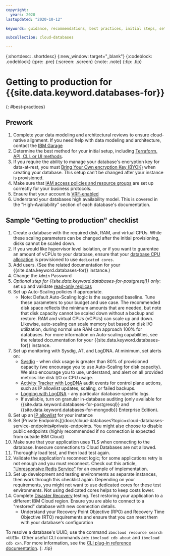 ```yaml
---
copyright:
  years: 2020
lastupdated: "2020-10-12"

keywords: guidance, recommendations, best practices, initial steps, setup

subcollection: cloud-databases

---
```


{:shortdesc: .shortdesc}
{:new_window: target="_blank"}
{:codeblock: .codeblock}
{:pre: .pre}
{:screen: .screen}
{:note: .note}
{:tip: .tip}


# Getting to production for {{site.data.keyword.databases-for}}
{: #best-practices}

## Prework

1. Complete your data modeling and architectural reviews to ensure cloud-native alignment. If you need help with data modeling and architecture, contact the [IBM Garage](https://cloud.ibm.com/catalog/services/consult-with-ibm-garage) 
2. Determine the best method for your initial setup, including [Terraform, API, CLI, or UI methods](/docs/cloud-databases?topic=cloud-databases-provisioning).
3. If you require the ability to manage your database's encryption key for data-at-rest, you must [Bring Your Own encryption Key (BYOK)](/docs/cloud-databases?topic=cloud-databases-key-protect) when creating your database. This setup can’t be changed after your instance is provisioned.
4. Make sure that [IAM access policies and resource groups](/docs/account?topic=account-iamoverview) are set up correctly for your business protocols.
5. Ensure that your account is [VRF-enabled](/docs/account?topic=account-vrf-service-endpoint#before-service-endpoint-enablement)
6. Understand your databases high availability model. This is covered in the "High-Availability" section of each database's documentation. 


## Sample "Getting to production" checklist

1. Create a database with the required disk, RAM, and virtual CPUs. While these scaling parameters can be changed after the initial provisioning, disks cannot be scaled down. 
2. If you would like hypervisor level isolation, or if you want to guarentee an amount of vCPUs to your database, ensure that your [database CPU allocation](/docs/cloud-databases?topic=cloud-databases-provisioning#using-the-catalog) is provisioned to use `dedicated cores`.
3. Add users. (See the related documentation for your {{site.data.keyword.databases-for}} instance.)
4. Change the `Admin` Password
5. _Optional step for {{site.data.keyword.databases-for-postgresql}} only_: set up and validate [read-only replicas](/docs/databases-for-postgresql?topic=databases-for-postgresql-read-only-replicas)
6. Set up Auto-Scaling policies if appropriate. 
   * Note: Default Auto-Scaling logic is the suggested baseline. Tune these parameters to your budget and use case. The recommended disk space reflects the minimum amounts that are needed, but note that disk capacity cannot be scaled down without a backup and restore. RAM and virtual CPUs (vCPUs) can scale up and down. Likewise, auto-scaling can scale memory but based on disk I/O utilization, during normal use RAM can approach 100% for databases.
   For more information on Auto-scaling capabilities, see the related documentation for your {{site.data.keyword.databases-for}} instance.  
7. Set up monitoring with Sysdig, AT, and LogDNA. At minimum, set alerts on:
   * [Sysdig](/docs/Monitoring-with-Sysdig) - when disk usage is greater than 80% of provisioned capacity (we encourage you to use Auto-Scaling for disk capacity). We also encourage you to use, understand, and alert on all provided metrics like disk I/O or CPU usage. 
   * [Activity Tracker with LogDNA](/docs/cloud-databases?topic=cloud-databases-activity-tracker) audit events for control plane actions, such as IP allowlist updates, scaling, or failed backups.
   * [Logging with LogDNA](/docs/cloud-databases?topic=cloud-databases-logging) - any particular database-specific logs. 
   * If available, turn on granular in-database auditing (only available for {{site.data.keyword.databases-for-postgresql}} and {{site.data.keyword.databases-for-mongodb}} Enterprise Edition).
8. Set up an [IP allowlist](/docs/cloud-databases?topic=cloud-databases-allowlisting) for your instance
9. Set [Private Endpoints](/docs/cloud-databases?topic=cloud-databases-service-endpoints#private-endpoints. You might also choose to disable public endpoints (highly recommended if no connection is expected from outside IBM Cloud)
10. Make sure that your application uses TLS when connecting to the database. Insecure connections to Cloud Databases are not allowed.
11. Thoroughly load test, and then load test again.
12. Validate the application's reconnect logic; for some applications retry is not enough and you must reconnect. Check out this article, ["Unresponsive Redis Service"](https://developer.ibm.com/articles/error-detection-and-handling-with-redis/) for an example of implementation. 
13. Set up development and testing environments as separate instances, then work through this checklist again. Depending on your requirements, you might not want to use dedicated cores for these test environments. Not using dedicated cores helps to keep costs lower. 
14. Complete [Disaster Recovery](/docs/cloud-databases?topic=cloud-databases-ha-dr) testing. Test restoring your application to a different IBM Cloud region. Ensure you are able to connect to a "restored" database with new connection details.
    * Understand your Recovery Point Objective (RPO) and Recovery Time Objective (RTO) requirements and ensure that you can meet them with your database's configuration

To resolve a database's UUID, use the command `ibmcloud resource search <UUID>`. Other useful CLI commands are: `ibmcloud cdb about` and `ibmcloud cdb cxn`. For more information, see the [CLI plug-in reference documentation](/docs/cloud-databases?topic=databases-cli-plugin-cdb-reference).
{: .tip}

